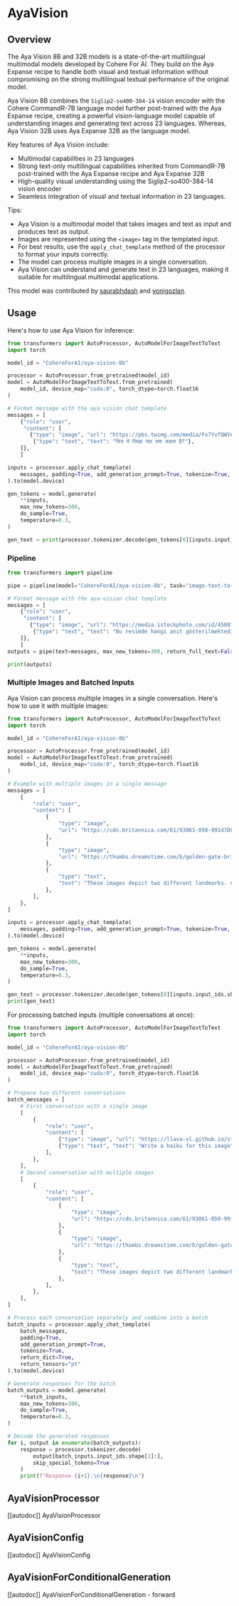<!--Copyright 2025 The HuggingFace Team. All rights reserved.

Licensed under the Apache License, Version 2.0 (the "License"); you may not use this file except in compliance with
the License. You may obtain a copy of the License at

http://www.apache.org/licenses/LICENSE-2.0

Unless required by applicable law or agreed to in writing, software distributed under the License is distributed on
an "AS IS" BASIS, WITHOUT WARRANTIES OR CONDITIONS OF ANY KIND, either express or implied. See the License for the
specific language governing permissions and limitations under the License.

⚠️ Note that this file is in Markdown but contain specific syntax for our doc-builder (similar to MDX) that may not be
rendered properly in your Markdown viewer.

-->

# AyaVision

## Overview

The Aya Vision 8B and 32B models is a state-of-the-art multilingual multimodal models developed by Cohere For AI. They build on the Aya Expanse recipe to handle both visual and textual information without compromising on the strong multilingual textual performance of the original model.

Aya Vision 8B combines the `Siglip2-so400-384-14` vision encoder with the Cohere CommandR-7B language model further post-trained with the Aya Expanse recipe, creating a powerful vision-language model capable of understanding images and generating text across 23 languages. Whereas, Aya Vision 32B uses Aya Expanse 32B as the language model.

Key features of Aya Vision include:
- Multimodal capabilities in 23 languages
- Strong text-only multilingual capabilities inherited from CommandR-7B post-trained with the Aya Expanse recipe and Aya Expanse 32B
- High-quality visual understanding using the Siglip2-so400-384-14 vision encoder
- Seamless integration of visual and textual information in 23 languages.

<!-- <img src="https://huggingface.co/datasets/huggingface/documentation-images/resolve/main/transformers/model_doc/aya_vision_architecture.webp"
alt="drawing" width="600"/>

<small> Aya Vision architecture. </small> -->

Tips:

- Aya Vision is a multimodal model that takes images and text as input and produces text as output.
- Images are represented using the `<image>` tag in the templated input.
- For best results, use the `apply_chat_template` method of the processor to format your inputs correctly.
- The model can process multiple images in a single conversation.
- Aya Vision can understand and generate text in 23 languages, making it suitable for multilingual multimodal applications.

This model was contributed by [saurabhdash](https://huggingface.co/saurabhdash) and [yonigozlan](https://huggingface.co/yonigozlan).


## Usage

Here's how to use Aya Vision for inference:

```python
from transformers import AutoProcessor, AutoModelForImageTextToText
import torch

model_id = "CohereForAI/aya-vision-8b"

processor = AutoProcessor.from_pretrained(model_id)
model = AutoModelForImageTextToText.from_pretrained(
    model_id, device_map="cuda:0", torch_dtype=torch.float16
)

# Format message with the aya-vision chat template
messages = [
    {"role": "user",
     "content": [
       {"type": "image", "url": "https://pbs.twimg.com/media/Fx7YvfQWYAIp6rZ?format=jpg&name=medium"},
        {"type": "text", "text": "चित्र में लिखा पाठ क्या कहता है?"},
    ]},
    ]

inputs = processor.apply_chat_template(
    messages, padding=True, add_generation_prompt=True, tokenize=True, return_dict=True, return_tensors="pt"
).to(model.device)

gen_tokens = model.generate(
    **inputs, 
    max_new_tokens=300, 
    do_sample=True, 
    temperature=0.3,
)

gen_text = print(processor.tokenizer.decode(gen_tokens[0][inputs.input_ids.shape[1]:], skip_special_tokens=True))
```
### Pipeline

```python
from transformers import pipeline

pipe = pipeline(model="CohereForAI/aya-vision-8b", task="image-text-to-text", device_map="auto")

# Format message with the aya-vision chat template
messages = [
    {"role": "user",
     "content": [
       {"type": "image", "url": "https://media.istockphoto.com/id/458012057/photo/istanbul-turkey.jpg?s=612x612&w=0&k=20&c=qogAOVvkpfUyqLUMr_XJQyq-HkACXyYUSZbKhBlPrxo="},
        {"type": "text", "text": "Bu resimde hangi anıt gösterilmektedir?"},
    ]},
    ]
outputs = pipe(text=messages, max_new_tokens=300, return_full_text=False)

print(outputs)
```

### Multiple Images and Batched Inputs

Aya Vision can process multiple images in a single conversation. Here's how to use it with multiple images:

```python
from transformers import AutoProcessor, AutoModelForImageTextToText
import torch

model_id = "CohereForAI/aya-vision-8b"

processor = AutoProcessor.from_pretrained(model_id)
model = AutoModelForImageTextToText.from_pretrained(
    model_id, device_map="cuda:0", torch_dtype=torch.float16
)

# Example with multiple images in a single message
messages = [
    {
        "role": "user",
        "content": [
            {
                "type": "image",
                "url": "https://cdn.britannica.com/61/93061-050-99147DCE/Statue-of-Liberty-Island-New-York-Bay.jpg",
            },
            {
                "type": "image",
                "url": "https://thumbs.dreamstime.com/b/golden-gate-bridge-san-francisco-purple-flowers-california-echium-candicans-36805947.jpg",
            },
            {
                "type": "text",
                "text": "These images depict two different landmarks. Can you identify them?",
            },
        ],
    },
]

inputs = processor.apply_chat_template(
    messages, padding=True, add_generation_prompt=True, tokenize=True, return_dict=True, return_tensors="pt"
).to(model.device)

gen_tokens = model.generate(
    **inputs, 
    max_new_tokens=300, 
    do_sample=True, 
    temperature=0.3,
)

gen_text = processor.tokenizer.decode(gen_tokens[0][inputs.input_ids.shape[1]:], skip_special_tokens=True)
print(gen_text)
```

For processing batched inputs (multiple conversations at once):

```python
from transformers import AutoProcessor, AutoModelForImageTextToText
import torch

model_id = "CohereForAI/aya-vision-8b"

processor = AutoProcessor.from_pretrained(model_id)
model = AutoModelForImageTextToText.from_pretrained(
    model_id, device_map="cuda:0", torch_dtype=torch.float16
)

# Prepare two different conversations
batch_messages = [
    # First conversation with a single image
    [
        {
            "role": "user",
            "content": [
                {"type": "image", "url": "https://llava-vl.github.io/static/images/view.jpg"},
                {"type": "text", "text": "Write a haiku for this image"},
            ],
        },
    ],
    # Second conversation with multiple images
    [
        {
            "role": "user",
            "content": [
                {
                    "type": "image",
                    "url": "https://cdn.britannica.com/61/93061-050-99147DCE/Statue-of-Liberty-Island-New-York-Bay.jpg",
                },
                {
                    "type": "image",
                    "url": "https://thumbs.dreamstime.com/b/golden-gate-bridge-san-francisco-purple-flowers-california-echium-candicans-36805947.jpg",
                },
                {
                    "type": "text",
                    "text": "These images depict two different landmarks. Can you identify them?",
                },
            ],
        },
    ],
]

# Process each conversation separately and combine into a batch
batch_inputs = processor.apply_chat_template(
    batch_messages, 
    padding=True, 
    add_generation_prompt=True, 
    tokenize=True, 
    return_dict=True, 
    return_tensors="pt"
).to(model.device)

# Generate responses for the batch
batch_outputs = model.generate(
    **batch_inputs,
    max_new_tokens=300,
    do_sample=True,
    temperature=0.3,
)

# Decode the generated responses
for i, output in enumerate(batch_outputs):
    response = processor.tokenizer.decode(
        output[batch_inputs.input_ids.shape[1]:], 
        skip_special_tokens=True
    )
    print(f"Response {i+1}:\n{response}\n")
```

## AyaVisionProcessor

[[autodoc]] AyaVisionProcessor

## AyaVisionConfig

[[autodoc]] AyaVisionConfig

## AyaVisionForConditionalGeneration

[[autodoc]] AyaVisionForConditionalGeneration
    - forward
